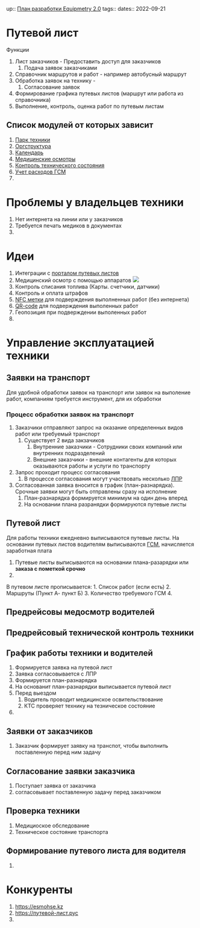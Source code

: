 up:: [План разработки Equipmetry 2.0](../План%20разработки%20Equipmetry%202.0.md)
tags:: 
dates:: 2022-09-21

# Путевой лист

Функции
1. Лист заказчиков - Предоставить доступ для заказчиков
	1. Подача заявок заказчиками
2. Справочник маршрутов и работ - например автобусный маршрут
3. Обработка заявок на технику - 
	1. Согласование заявок
4. Формирование графика путевых листов (маршрут или работа из справочника)
5. Выполнение, контроль, оценка работ по путевым листам



## Список модулей от которых зависит
1. [Парк техники](Парк%20техники.md)
2. [Оргструктура](Оргструктура.md)
3. [Календарь](Календарь.md)
4. [Медицинские осмотры](Медицинские%20осмотры.md)
5. [Контроль технического состояния](Контроль%20технического%20состояния.md)
6. [Учет расходов ГСМ](Учет%20расходов%20ГСМ.md)
7. 








# Проблемы у владельцев техники
1. Нет интернета на линии или у заказчиков
2. Требуется печать медиков в документах
3. 



# Идеи
1. Интеграции с [порталом путевых листов](http://esutd.gov.kz) 
2. Медицинский осмотр с помощью аппаратов ![](_файлы/e650cd2c5a742974727ef5aa31e6a655.png)
3. Контроль списания топлива (Карты. счетчики, датчики)
4. Контроль и оплата штрафов 
5. [NFC метки](NFC%20метки) для подверждения выполненных работ (без интернета)
6. [QR-code](QR-code) для подверждения выполенных работ
7. Геопозиция при подверждении выполенных работ
8. 



# Управление эксплуатацией техники

## Заявки на транспорт
Для удобной обработки заявок на транспорт или заявок на выполение работ, компаниям требуется инструмент, для их обработки

### Процесс обработки заявок на транспорт
1. Заказчики отправляют запрос на оказание определенных видов работ или требуемый транспорт
	1. Существует 2 вида закзачиков
		1. Внутренние заказчики - Сотрудники своих компаний или внутренних подразделений
		2. Внешние заказчики - внешние контагенты для которых оказываются работы и услуги по транспорту 
3. Запрос проходит процесс согласования 
	1. В процессе согласования могут участвовать несколько [ЛПР](_%20Inbox/ЛПР.md)
4. Согласованная заявка вносится в график (план-разнарядка). Срочные заявки могут быть отправлены сразу на исполнение
	1. План-разнарядка формируется минимум на  один день вперед
	2. На основании плана разранядки формируются путевые листы 





## Путевой лист
Для работы техники ежедневно выписываются путевые листы. На основании путевых листов водителям выписываются [ГСМ](Spaces/Work/Projects/Equipmetry%202.0/Управление%20парком%20техники/ГСМ.md), начисляется заработная плата

1. Путевые листы выписываются на основании  плана-разарядки или **заказа с пометкой срочно**
2. 

В путевом листе прописывается: 
	1. Список работ (если есть)
	2. Маршруты (Пункт А- пункт Б)
	3. Количество требуемого ГСМ
	4. 


## Предрейсовы медосмотр водителей

## Предрейсовый технической контроль техники

## График работы техники и водителей



1. Формируется заявка на путевой лист
2. Заявка согласовывается с ЛПР
3. Формируется план-разнарядка 
4. На основанит план-разнарядки выписывается путевой лист
5. Перед выездом 
	1. Водитель проводит медицинское освительствование
	2. КТС проверяет технику на тезническое состояние
6. 



## Заявки от заказчиков
1. Заказчик формирует заявку на транспот, чтобы выполнить поставленную перед ним задачу


## Согласование заявки заказчика
1. Поступает заявка от заказчика
2. согласовывает поставленную задачу перед заказчиком

## Проверка техники
1. Медициоское обследование
2. Техническое состояние транспорта

## Формирование путевого листа для водителя
1. 


# Конкуренты
1. https://esmohse.kz
2. https://путевой-лист.рус
3. 